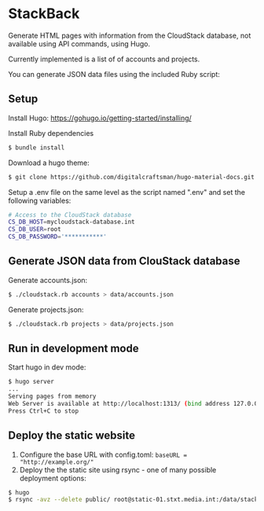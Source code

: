# StackBack

Generate HTML pages with information from the CloudStack database, not available using API commands, using Hugo.

Currently implemented is a list of of accounts and projects.

You can generate JSON data files using the included Ruby script:

## Setup

Install Hugo:
https://gohugo.io/getting-started/installing/

Install Ruby dependencies
```bash
$ bundle install
```

Download a hugo theme:
```bash
$ git clone https://github.com/digitalcraftsman/hugo-material-docs.git themes/hugo-material-docs
```

Setup a .env file on the same level as the script named ".env" and set the following variables:
```bash
# Access to the CloudStack database
CS_DB_HOST=mycloudstack-database.int
CS_DB_USER=root
CS_DB_PASSWORD='***********'
```

## Generate JSON data from ClouStack database

Generate accounts.json:
```bash
$ ./cloudstack.rb accounts > data/accounts.json
```

Generate projects.json:
```bash
$ ./cloudstack.rb projects > data/projects.json
```

## Run in development mode

Start hugo in dev mode:

```bash
$ hugo server                                                                            
...
Serving pages from memory
Web Server is available at http://localhost:1313/ (bind address 127.0.0.1)
Press Ctrl+C to stop
```

## Deploy the static website

  1. Configure the base URL with config.toml: `baseURL = "http://example.org/"`
  2. Deploy the the static site using rsync - one of many possible deployment options:
```bash
$ hugo
$ rsync -avz --delete public/ root@static-01.stxt.media.int:/data/stackback
```
